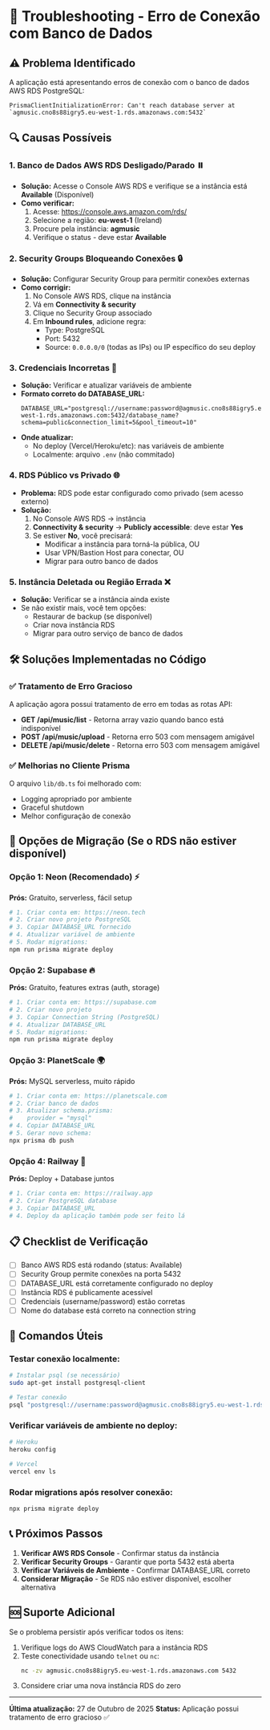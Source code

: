 # 🔧 Troubleshooting - Erro de Conexão com Banco de Dados

## ⚠️ Problema Identificado

A aplicação está apresentando erros de conexão com o banco de dados AWS RDS PostgreSQL:

```
PrismaClientInitializationError: Can't reach database server at 
`agmusic.cno8s88igry5.eu-west-1.rds.amazonaws.com:5432`
```

## 🔍 Causas Possíveis

### 1. **Banco de Dados AWS RDS Desligado/Parado** ⏸️
   - **Solução:** Acesse o Console AWS RDS e verifique se a instância está **Available** (Disponível)
   - **Como verificar:**
     1. Acesse: https://console.aws.amazon.com/rds/
     2. Selecione a região: **eu-west-1** (Ireland)
     3. Procure pela instância: **agmusic**
     4. Verifique o status - deve estar **Available**

### 2. **Security Groups Bloqueando Conexões** 🔒
   - **Solução:** Configurar Security Group para permitir conexões externas
   - **Como corrigir:**
     1. No Console AWS RDS, clique na instância
     2. Vá em **Connectivity & security**
     3. Clique no Security Group associado
     4. Em **Inbound rules**, adicione regra:
        - Type: PostgreSQL
        - Port: 5432
        - Source: `0.0.0.0/0` (todas as IPs) ou IP específico do seu deploy

### 3. **Credenciais Incorretas** 🔑
   - **Solução:** Verificar e atualizar variáveis de ambiente
   - **Formato correto do DATABASE_URL:**
     ```
     DATABASE_URL="postgresql://username:password@agmusic.cno8s88igry5.eu-west-1.rds.amazonaws.com:5432/database_name?schema=public&connection_limit=5&pool_timeout=10"
     ```
   - **Onde atualizar:**
     - No deploy (Vercel/Heroku/etc): nas variáveis de ambiente
     - Localmente: arquivo `.env` (não commitado)

### 4. **RDS Público vs Privado** 🌐
   - **Problema:** RDS pode estar configurado como privado (sem acesso externo)
   - **Solução:**
     1. No Console AWS RDS → instância
     2. **Connectivity & security** → **Publicly accessible**: deve estar **Yes**
     3. Se estiver **No**, você precisará:
        - Modificar a instância para torná-la pública, OU
        - Usar VPN/Bastion Host para conectar, OU
        - Migrar para outro banco de dados

### 5. **Instância Deletada ou Região Errada** ❌
   - **Solução:** Verificar se a instância ainda existe
   - Se não existir mais, você tem opções:
     - Restaurar de backup (se disponível)
     - Criar nova instância RDS
     - Migrar para outro serviço de banco de dados

## 🛠️ Soluções Implementadas no Código

### ✅ Tratamento de Erro Gracioso
A aplicação agora possui tratamento de erro em todas as rotas API:

- **GET /api/music/list** - Retorna array vazio quando banco está indisponível
- **POST /api/music/upload** - Retorna erro 503 com mensagem amigável
- **DELETE /api/music/delete** - Retorna erro 503 com mensagem amigável

### ✅ Melhorias no Cliente Prisma
O arquivo `lib/db.ts` foi melhorado com:
- Logging apropriado por ambiente
- Graceful shutdown
- Melhor configuração de conexão

## 🚀 Opções de Migração (Se o RDS não estiver disponível)

### Opção 1: Neon (Recomendado) ⚡
**Prós:** Gratuito, serverless, fácil setup
```bash
# 1. Criar conta em: https://neon.tech
# 2. Criar novo projeto PostgreSQL
# 3. Copiar DATABASE_URL fornecido
# 4. Atualizar variável de ambiente
# 5. Rodar migrations:
npm run prisma migrate deploy
```

### Opção 2: Supabase 🔥
**Prós:** Gratuito, features extras (auth, storage)
```bash
# 1. Criar conta em: https://supabase.com
# 2. Criar novo projeto
# 3. Copiar Connection String (PostgreSQL)
# 4. Atualizar DATABASE_URL
# 5. Rodar migrations:
npm run prisma migrate deploy
```

### Opção 3: PlanetScale 🌍
**Prós:** MySQL serverless, muito rápido
```bash
# 1. Criar conta em: https://planetscale.com
# 2. Criar banco de dados
# 3. Atualizar schema.prisma:
#    provider = "mysql"
# 4. Copiar DATABASE_URL
# 5. Gerar novo schema:
npx prisma db push
```

### Opção 4: Railway 🚂
**Prós:** Deploy + Database juntos
```bash
# 1. Criar conta em: https://railway.app
# 2. Criar PostgreSQL database
# 3. Copiar DATABASE_URL
# 4. Deploy da aplicação também pode ser feito lá
```

## 📋 Checklist de Verificação

- [ ] Banco AWS RDS está rodando (status: Available)
- [ ] Security Group permite conexões na porta 5432
- [ ] DATABASE_URL está corretamente configurado no deploy
- [ ] Instância RDS é publicamente acessível
- [ ] Credenciais (username/password) estão corretas
- [ ] Nome do database está correto na connection string

## 🔧 Comandos Úteis

### Testar conexão localmente:
```bash
# Instalar psql (se necessário)
sudo apt-get install postgresql-client

# Testar conexão
psql "postgresql://username:password@agmusic.cno8s88igry5.eu-west-1.rds.amazonaws.com:5432/database_name"
```

### Verificar variáveis de ambiente no deploy:
```bash
# Heroku
heroku config

# Vercel
vercel env ls
```

### Rodar migrations após resolver conexão:
```bash
npx prisma migrate deploy
```

## 📞 Próximos Passos

1. **Verificar AWS RDS Console** - Confirmar status da instância
2. **Verificar Security Groups** - Garantir que porta 5432 está aberta
3. **Verificar Variáveis de Ambiente** - Confirmar DATABASE_URL correto
4. **Considerar Migração** - Se RDS não estiver disponível, escolher alternativa

## 🆘 Suporte Adicional

Se o problema persistir após verificar todos os itens:
1. Verifique logs do AWS CloudWatch para a instância RDS
2. Teste conectividade usando `telnet` ou `nc`:
   ```bash
   nc -zv agmusic.cno8s88igry5.eu-west-1.rds.amazonaws.com 5432
   ```
3. Considere criar uma nova instância RDS do zero

---

**Última atualização:** 27 de Outubro de 2025
**Status:** Aplicação possui tratamento de erro gracioso ✅
